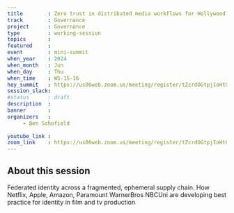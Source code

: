 ```yaml
---
title        : Zero trust in distributed media workflows for Hollywood
track        : Governance
project      : Governance
type         : working-session
topics       : 
featured     :
event        : mini-summit
when_year    : 2024
when_month   : Jun
when_day     : Thu
when_time    : WS-15-16
hey_summit   : https://us06web.zoom.us/meeting/register/tZcrdOGtpjIoHtGSdhRnV1LxPR5PAPg8XpLw
session_slack:
#status      : draft
description  :
banner       : 
organizers   :
     - Ben Schofield
    
youtube_link : 
zoom_link    : https://us06web.zoom.us/meeting/register/tZcrdOGtpjIoHtGSdhRnV1LxPR5PAPg8XpLw
---
```


## About this session
Federated identity across a fragmented, ephemeral supply chain. How Netflix, Apple, Amazon, Paramount WarnerBros NBCUni are developing best practice for identity in film and tv production
